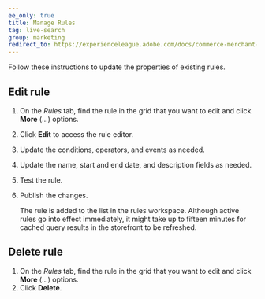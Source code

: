 ```yaml
---
ee_only: true
title: Manage Rules
tag: live-search
group: marketing
redirect_to: https://experienceleague.adobe.com/docs/commerce-merchant-services/live-search/live-search-admin/rules/rules-manage.html
---
```


Follow these instructions to update the properties of existing rules.

## Edit rule

1. On the _Rules_ tab, find the rule in the grid that you want to edit and click **More** (...) options.
1. Click **Edit** to access the rule editor.
1. Update the conditions, operators, and events as needed.
1. Update the name, start and end date, and description fields as needed.
1. Test the rule.
1. Publish the changes.

   The rule is added to the list in the rules workspace. Although active rules go into effect immediately, it might take up to fifteen minutes for cached query results in the storefront to be refreshed.

## Delete rule

1. On the _Rules_ tab, find the rule in the grid that you want to edit and click **More** (...) options.
1. Click **Delete**.
